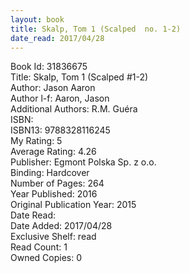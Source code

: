 ```yaml
---
layout: book
title: Skalp, Tom 1 (Scalped  no. 1-2)
date_read: 2017/04/28
---
```


Book Id: 31836675<br />
Title: Skalp, Tom 1 (Scalped #1-2)<br />
Author: Jason Aaron<br />
Author l-f: Aaron, Jason<br />
Additional Authors: R.M. Guéra<br />
ISBN: <br />
ISBN13: 9788328116245<br />
My Rating: 5<br />
Average Rating: 4.26<br />
Publisher: Egmont Polska Sp. z o.o. <br />
Binding: Hardcover<br />
Number of Pages: 264<br />
Year Published: 2016<br />
Original Publication Year: 2015<br />
Date Read: <br />
Date Added: 2017/04/28<br />
Exclusive Shelf: read<br />
Read Count: 1<br />
Owned Copies: 0<br />

